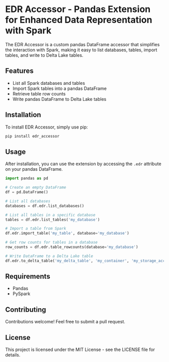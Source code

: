 # EDR Accessor - Pandas Extension for Enhanced Data Representation with Spark

The EDR Accessor is a custom pandas DataFrame accessor that simplifies the interaction with Spark, making it easy to list databases, tables, import tables, and write to Delta Lake tables.

## Features

- List all Spark databases and tables
- Import Spark tables into a pandas DataFrame
- Retrieve table row counts
- Write pandas DataFrame to Delta Lake tables

## Installation

To install EDR Accessor, simply use pip:

```bash
pip install edr_accessor
```

## Usage

After installation, you can use the extension by accessing the `.edr` attribute on your pandas DataFrame.

```python
import pandas as pd

# Create an empty DataFrame
df = pd.DataFrame()

# List all databases
databases = df.edr.list_databases()

# List all tables in a specific database
tables = df.edr.list_tables('my_database')

# Import a table from Spark
df.edr.import_table('my_table', database='my_database')

# Get row counts for tables in a database
row_counts = df.edr.table_rowcounts(database='my_database')

# Write DataFrame to a Delta Lake table
df.edr.to_delta_table('my_delta_table', 'my_container', 'my_storage_account')
```

## Requirements

* Pandas
* PySpark

## Contributing

Contributions welcome! Feel free to submit a pull request.

## License

This project is licensed under the MIT License - see the LICENSE file for details.

